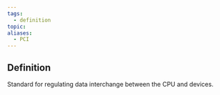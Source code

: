 ```yaml
---
tags:
  - definition
topic: 
aliases:
  - PCI
---
```

## Definition
Standard for regulating data interchange between the CPU and devices.